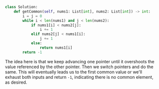 ```python
class Solution:
    def getCommon(self, nums1: List[int], nums2: List[int]) -> int:
        i = j = 0
        while i < len(nums1) and j < len(nums2):
            if nums1[i] < nums2[j]:
                i += 1
            elif nums2[j] < nums1[i]:
                j += 1
            else:
                return nums1[i]
        return -1
```

The idea here is that we keep advancing one pointer until it overshoots the value referenced by the other pointer. Then we switch pointers and do the same. This will eventually leads us to the first common value or we'll exhaust both inputs and return `-1`, indicating there is no common element, as desired.